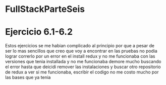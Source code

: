 # FullStackParteSeis

# Ejercicio 6.1-6.2
Estos ejercicios se me habian complicado al principio por que a pesar de ser lo mas sencillos que creo que voy a encontrar en las pruebas no podia lograr correrlo por un error en el install redux y no me funcionaba con las versiones que tenia installada y no me funcionaba demore mucho buscando el error hasta que deicidi remover las instalaciones y buscar otro repositorio de redux a ver si me funcionaba, escribir el codigo no me costo mucho por las bases que ya tenia 